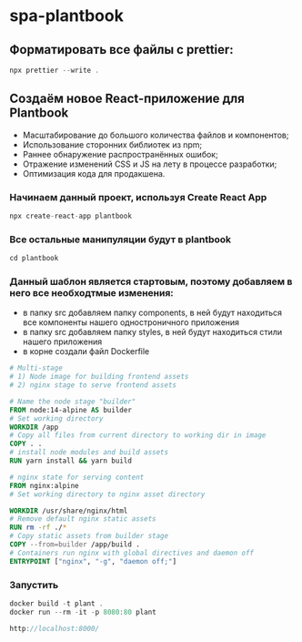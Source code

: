 # spa-plantbook

## Форматировать все файлы с prettier: 
```jsx
npx prettier --write .
```
## Создаём новое React-приложение для Plantbook

- Масштабирование до большого количества файлов и компонентов;
- Использование сторонних библиотек из npm;
- Раннее обнаружение распространённых ошибок;
- Отражение изменений CSS и JS на лету в процессе разработки;
- Оптимизация кода для продакшена.

### Начинаем данный проект, используя Create React App

```jsx
npx create-react-app plantbook
```

### Все остальные манипуляции будут в plantbook

```jsx
cd plantbook
```

### Данный шаблон является стартовым, поэтому добавляем в него все необходтмые изменения:

- в папку src добавляем папку components, в ней будут находиться все компоненты нашего одностроничного приложения
- в папку src добавляем папку styles, в ней будут находиться стили нашего приложения
- в корне создали файл Dockerfile

```dockerfile
# Multi-stage
# 1) Node image for building frontend assets
# 2) nginx stage to serve frontend assets

# Name the node stage "builder"
FROM node:14-alpine AS builder
# Set working directory
WORKDIR /app
# Copy all files from current directory to working dir in image
COPY . .
# install node modules and build assets
RUN yarn install && yarn build

# nginx state for serving content
FROM nginx:alpine
# Set working directory to nginx asset directory

WORKDIR /usr/share/nginx/html
# Remove default nginx static assets
RUN rm -rf ./*
# Copy static assets from builder stage
COPY --from=builder /app/build .
# Containers run nginx with global directives and daemon off
ENTRYPOINT ["nginx", "-g", "daemon off;"]

```

### Запустить

```js
docker build -t plant .
docker run --rm -it -p 8080:80 plant

http://localhost:8000/
```
